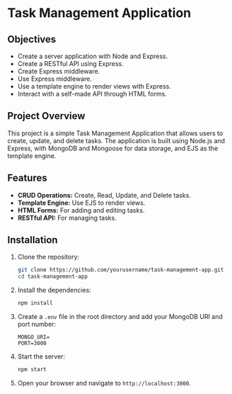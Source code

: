# Task Management Application

## Objectives

- Create a server application with Node and Express.
- Create a RESTful API using Express.
- Create Express middleware.
- Use Express middleware.
- Use a template engine to render views with Express.
- Interact with a self-made API through HTML forms.

## Project Overview

This project is a simple Task Management Application that allows users to create, update, and delete tasks. The application is built using Node.js and Express, with MongoDB and Mongoose for data storage, and EJS as the template engine.

## Features

- **CRUD Operations:** Create, Read, Update, and Delete tasks.
- **Template Engine:** Use EJS to render views.
- **HTML Forms:** For adding and editing tasks.
- **RESTful API:** For managing tasks.

## Installation

1. Clone the repository:

    ```bash
    git clone https://github.com/yourusername/task-management-app.git
    cd task-management-app
    ```

2. Install the dependencies:

    ```bash
    npm install
    ```

3. Create a `.env` file in the root directory and add your MongoDB URI and port number:

    ```plaintext
    MONGO_URI=
    PORT=3000
    ```

4. Start the server:

    ```bash
    npm start
    ```

5. Open your browser and navigate to `http://localhost:3000`.
